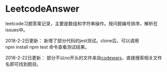# LeetcodeAnswer
leetcode习题答案记录，主要是数组和字符串操作。按问题编号排序，解析在issues中。  

2018-2-2日更新：
新增了部分代码的jest测试。clone后，可以调用  
npm install
npm test
命令查看测试结果。

2018-2-22日更新：
部分不以no开头的文件来自[codewars](https://www.codewars.com)，直接搜索相关文件名即可找到题目。